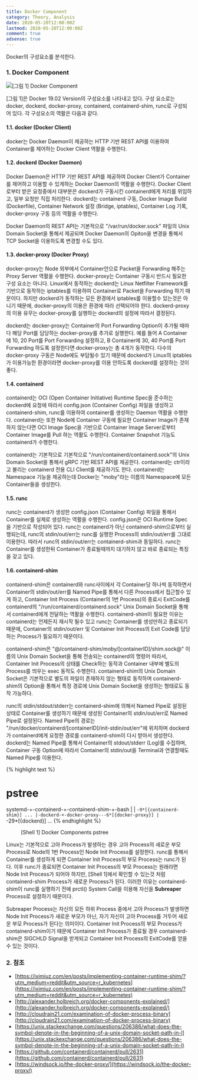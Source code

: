 ```yaml
---
title: Docker Component
category: Theory, Analysis
date: 2020-05-20T12:00:00Z
lastmod: 2020-05-20T12:00:00Z
comment: true
adsense: true
---
```


Docker의 구성요소를 분석한다.

### 1. Docker Component

![[그림 1] Docker Component]({{site.baseurl}}/images/theory_analysis/Docker_Component/Docker_Component.PNG)

[그림 1]은 Docker 19.02 Version의 구성요소를 나타내고 있다. 구성 요소로는 docker, dockerd, docker-proxy, containerd, containerd-shim, runc로 구성되어 있다. 각 구성요소의 역활은 다음과 같다.

#### 1.1. docker (Docker Client)

docker는 Docker Daemon이 제공하는 HTTP 기반 REST API를 이용하여 Container를 제어하는 Docker Client 역활을 수행한다.

#### 1.2. dockerd (Docker Daemon)

Docker Daemon은 HTTP 기반 REST API를 제공하여 Docker Client가 Container를 제어하고 이용할 수 있게하는 Docker Daemon의 역활을 수행한다. Docker Client로부터 받은 요청중에서 대부분은 dockerd가 구동시킨 containerd에게 처리를 위임하고, 일부 요청만 직접 처리한다. dockerd는 containerd 구동, Docker Image Build (Dockerfile), Container Network 설정 (Bridge, iptables), Container Log 기록, docker-proxy 구동 등의 역활을 수행한다.

Docker Daemon의 REST API는 기본적으로 "/var/run/docker.sock" 파일의 Unix Domain Socket을 통해서 제공되며 Docker Daemon의 Opiton을 변경을 통해서 TCP Socket을 이용하도록 변경할 수도 있다.

#### 1.3. docker-proxy (Docker Proxy)

docker-proxy는 Node 외부에서 Container안으로 Packet을 Forwarding 해주는 Proxy Server 역활을 수행한다. docker-proxy는 Container 구동시 반드시 필요한 구성 요소는 아니다. Linux에서 동작하는 dockerd는 Linux Netfilter Framework를 기반으로 동작하는 iptables를 이용하여 Container로 Packet을 Forwarding 하기 때문이다. 하지만 dockerd가 동작하는 모든 환경에서 iptables를 이용할수 있는것은 아니기 때문에, docker-proxy의 이용은 환경에 따라 선택되어야 한다. dockerd-proxy의 이용 유무는 docker-proxy를 실행하는 dockerd의 설정에 따라서 결정된다.

dockerd는 docker-proxy는 Container의 Port Forwarding Option이 추가될 때마다 해당 Port를 담당하는 docker-proxy를 추가로  실행한다. 예를 들어 A Container에 10, 20 Port를 Port Forwarding 설정하고, B Container에 30, 40 Port를 Port Forwarding 하도록 설정한다면 docker-proxy는 총 4개가 동작한다. 다수의 docker-proxy 구동은 Node에도 부담될수 있기 때문에 dockerd가 Linux의 iptables가 이용가능한 환경이라면 docker-proxy를 이용 안하도록 dockerd를 설정하는 것이 좋다.

#### 1.4. containerd

containerd는 OCI (Open Container Initiative) Runtime Spec을 준수하는 dockerd에 요청에 따라서 config.json (Container Config) 파일을 생성하고 containerd-shim, runc를 이용하여 container를 생성하는 Daemon 역활을 수행한다. containerd는 또한 Node에 Container 구동에 필요한 Container Image가 존재하지 않는다면 OCI Image Spec을 기반으로 Container Image Server로부터 Container Image를 Pull 하는 역활도 수행한다. Container Snapshot 기능도 containerd가 수행한다.

containerd는 기본적으로 기본적으로 "/run/containerd/containerd.sock"의 Unix Domain Socket을 통해서 gRPC 기반 REST API를 제공한다. containerd는 ctr이라고 불리는 containerd 전용 CLI Client를 제공하기도 한다. containerd는 Namespace 기능을 제공하는데 Docker는 "moby"라는 이름의 Namespace에 모든 Container들을 생성한다.

#### 1.5. runc

runc는 containerd가 생성한 config.json (Container Config) 파일을 통해서 Container를 실제로 생성하는 역활을 수행한다. config.json은 OCI Runtime Spec을 기반으로 작성되어 있다. runc는 containerd가 아닌 containerd-shim으로부터 실행되는데, runc의 stdin/out/err는 runc를 실행한 Process의 stdin/out/err를 그대로 이용한다. 따라서 runc의 stdin/out/err는 containerd-shim과 동일하다. runc는 Container를 생성한뒤 Container가 종료될때까지 대기하지 않고 바로 종료되는 특징을 갖고 있다.

#### 1.6. containerd-shim

containerd-shim은 containerd와 runc사이에서 각 Container당 하나씩 동작하면서 Container의 stdin/out/err를 Named Pipe를 통해서 다른 Process에서 접근할수 있게 하고, Container Init Process (Container의 1번 Process)의 종료시 ExitCode를 containerd의 "/run/containerd/containerd.sock" Unix Domain Socket을 통해서 containerd에게 전달하는 역활을 수행한다. containerd-shim이 필요한 이유는 containerd는 언제든지 재시작 될수 있고 runc는 Container를 생성만하고 종료되기 때문에, Container의 stdin/out/err 및 Container Init Process의 Exit Code를 담당하는 Process가 필요하기 때문이다.

containerd-shim은 "@/containerd-shim/moby/[containerID]/shim.sock@" 이름의 Unix Domain Socket을 통해 전송되는 containerd의 명령어 따라서, Container Init Process의 상태를 Check하는 동작과 Container 내부에 별도의 Process를 띄우는 exec 동작도 수행한다. containerd-shim의 Unix Domain Socket은 기본적으로 별도의 파일이 존재하지 않는 형태로 동작하며 containerd-shim의 Option을 통해서 특정 경로에 Unix Domain Socket을 생성하는 형태로도 동작 가능하다.

runc의 stdin/stdout/stderr는 containerd-shim에 의해서 Named Pipe로 설정된 상태로 Container를 생성하기 때문에 생성된 Container의 stdin/out/err로 Named Pipe로 설정된다. Named Pipe의 경로는 "/run/docker/containerd/[containerID]/init-stdin/out/err"에 위치하며 dockerd가 containerd에게 요청한 경로를 containerd-shim이 다시 받아서 생성한다. dockerd는 Named Pipe를 통해서 Container의 stdout/stderr (Log)를 수집하며, Container 구동 Option에 따라서 Container의 stdin/out을 Terminal과 연결할때도 Named Pipe를 이용한다.

{% highlight text %}
# pstree
systemd-+-containerd-+-containerd-shim-+-bash
        |            |                 `-9*[{containerd-shim}]
...
        |-dockerd-+-docker-proxy---6*[{docker-proxy}]
        |         `-29*[{dockerd}]
...
{% endhighlight %}
<figure>
<figcaption class="caption">[Shell 1] Docker Components pstree </figcaption>
</figure>

Linux는 기본적으로 고아 Process가 발생하는 경우 고아 Process의 새로운 부모 Process로 Node의 1번 Process인 Node Init Process를 설정한다. runc를 통해서 Container를 생성하게 되면 Container Init Process의 부모 Process는 runc가 된다. 이후 runc가 종료되면 Container Init Process의 부모 Process는 원래라면 Node Init Process가 되어야 하지만, [Shell 1]에서 확인할 수 있는것 처럼 containerd-shim Process가 새로운 Process가 된다. 이러한 이유는 containerd-shim이 runc를 실행하기 전에 prctl() System Call을 이용해 자신을 **Subreaper** Process로 설정하기 때문이다.

Subreaper Process는 자신의 모든 하위 Process 중에서 고아 Process가 발생하면 Node Init Process가 새로운 부모가 아닌, 자기 자신이 고아 Process를 거두어 새로운 부모 Process가 된다는 의미이다. Container Init Process의 부모 Process가 containerd-shim이기 때문에 Container Init Process가 종료될 경우 containerd-shim은 SIGCHLD Signal을 받게되고 Container Init Process의 ExitCode를 얻을수 있는 것이다.

### 2. 참조

* [https://iximiuz.com/en/posts/implementing-container-runtime-shim/?utm_medium=reddit&utm_source=r_kubernetes](https://iximiuz.com/en/posts/implementing-container-runtime-shim/?utm_medium=reddit&utm_source=r_kubernetes)
* [http://alexander.holbreich.org/docker-components-explained/](http://alexander.holbreich.org/docker-components-explained/)
* [http://cloudrain21.com/examination-of-docker-process-binary](http://cloudrain21.com/examination-of-docker-process-binary)
* [https://unix.stackexchange.com/questions/206386/what-does-the-symbol-denote-in-the-beginning-of-a-unix-domain-socket-path-in-l](https://unix.stackexchange.com/questions/206386/what-does-the-symbol-denote-in-the-beginning-of-a-unix-domain-socket-path-in-l)
* [https://github.com/containerd/containerd/pull/2631](https://github.com/containerd/containerd/pull/2631)
* [https://windsock.io/the-docker-proxy/](https://windsock.io/the-docker-proxy/)
